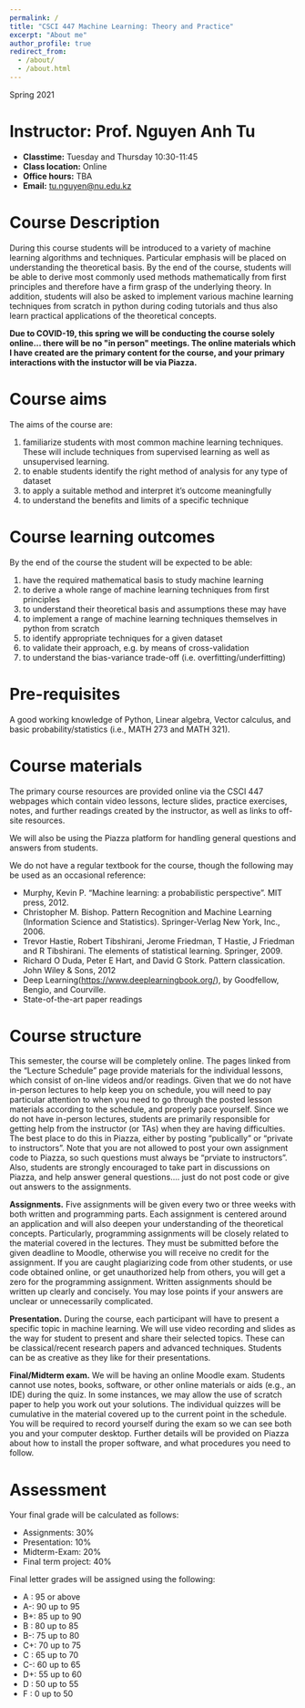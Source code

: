 ```yaml
---
permalink: /
title: "CSCI 447 Machine Learning: Theory and Practice"
excerpt: "About me"
author_profile: true
redirect_from: 
  - /about/
  - /about.html
---
```

Spring 2021

Instructor: Prof. Nguyen Anh Tu
======

- **Classtime:** Tuesday and Thursday 10:30-11:45
- **Class location:** Online
- **Office hours:** TBA
- **Email:** tu.nguyen@nu.edu.kz

Course Description
======
During this course students will be introduced to a variety of machine learning algorithms and techniques. Particular emphasis will be placed on understanding the theoretical basis. By the end of the course, students will be able to derive most commonly used methods mathematically from first principles and therefore have a firm grasp of the underlying theory. In addition, students will also be asked to implement various machine learning techniques from scratch in python during coding tutorials and thus also learn practical applications of the theoretical concepts.

**Due to COVID-19, this spring we will be conducting the course solely online... there will be no "in person" meetings. The online materials which I have created are the primary content for the course, and your primary interactions with the instuctor will be via Piazza.**

Course aims
======
The aims of the course are:
1.	familiarize students with most common machine learning techniques. These will include techniques from supervised learning as well as unsupervised learning.
1.	to enable students identify the right method of analysis for any type of dataset 
1.	to apply a suitable method and interpret it’s outcome meaningfully
1.	to understand the benefits and limits of a specific technique

Course learning outcomes 
======
By the end of the course the student will be expected to be able:
1.	have the required mathematical basis to study machine learning
1.	to derive a whole range of machine learning techniques from first principles
1.	to understand their theoretical basis and assumptions these may have
1.	to implement a range of machine learning techniques themselves in python from scratch
1.	to identify appropriate techniques for a given dataset
1.	to validate their approach, e.g. by means of cross-validation
1.	to understand the bias-variance trade-off (i.e. overfitting/underfitting) 

Pre-requisites
======
A good working knowledge of Python, Linear algebra, Vector calculus, and basic probability/statistics (i.e., MATH 273 and MATH 321).

Course materials
======
The primary course resources are provided online via the CSCI 447 webpages which contain video lessons, lecture slides, practice exercises, notes, and further readings created by the instructor, as well as links to off-site resources.

We will also be using the Piazza platform for handling general questions and answers from students.

We do not have a regular textbook for the course, though the following may be used as an occasional reference: 
- Murphy, Kevin P. “Machine learning: a probabilistic perspective”. MIT press, 2012.
- Christopher M. Bishop. Pattern Recognition and Machine Learning (Information Science and Statistics). Springer-Verlag New York, Inc., 2006.
- Trevor Hastie, Robert Tibshirani, Jerome Friedman, T Hastie, J Friedman and R Tibshirani. The elements of statistical learning. Springer, 2009.
- Richard O Duda, Peter E Hart, and David G Stork. Pattern classication. John Wiley & Sons, 2012
- Deep Learning(https://www.deeplearningbook.org/), by Goodfellow, Bengio, and Courville.
- State-of-the-art paper readings

Course structure
======
This semester, the course will be completely online. The pages linked from the “Lecture Schedule” page provide materials for the individual lessons, which consist of on-line videos and/or readings.  Given that we do not have in-person lectures to help keep you on schedule, you will need to pay particular attention to when you need to go through the posted lesson materials according to the schedule, and properly pace yourself. Since we do not have in-person lectures, students are primarily responsible for getting help from the instructor (or TAs) when they are having difficulties. The best place to do this in Piazza, either by posting “publically” or “private to instructors”.  Note that you are not allowed to post your own assignment code to Piazza, so such questions must always be “prviate to instructors”.  Also, students are strongly encouraged to take part in discussions on Piazza, and help answer general questions…. just do not post code or give out answers to the assignments.

**Assignments.** Five assignments will be given every two or three weeks with both written and programming parts. Each assignment is centered around an application and will also deepen your understanding of the theoretical concepts. Particularly, programming assignments will be closely related to the material covered in the lectures. They must be submitted before the given deadline to Moodle, otherwise you will receive no credit for the assignment. If you are caught plagiarizing code from other students, or use code obtained online, or get unauthorized help from others, you will get a zero for the programming assignment. Written assignments should be written up clearly and concisely. You may lose points if your answers are unclear or unnecessarily complicated.

**Presentation.** During the course, each participant will have to present a specific topic in machine learning. We will use video recording and slides as the way for student to present and share their selected topics. These can be classical/recent research papers and advanced techniques. Students can be as creative as they like for their presentations.

**Final/Midterm exam.** We will be having an online Moodle exam. Students cannot use notes, books, software, or other online materials or aids (e.g., an IDE) during the quiz. In some instances, we may allow the use of scratch paper to help you work out your solutions. The individual quizzes will be cumulative in the material covered up to the current point in the schedule. You will be required to record yourself during the exam so we can see both you and your computer desktop. Further details will be provided on Piazza about how to install the proper software, and what procedures you need to follow. 

Assessment
======
Your final grade will be calculated as follows:
- Assignments: 30%
- Presentation: 10%
- Midterm-Exam: 20%
- Final term project: 40%

Final letter grades will be assigned using the following:
- A :     95 or above
- A-:    90 up to 95
- B+:    85 up to 90
- B :    80 up to 85
- B-:    75 up to 80
- C+:    70 up to 75
- C :    65 up to 70
- C-:    60 up to 65
- D+:    55 up to 60
- D :    50 up to 55
- F :    0 up to 50

